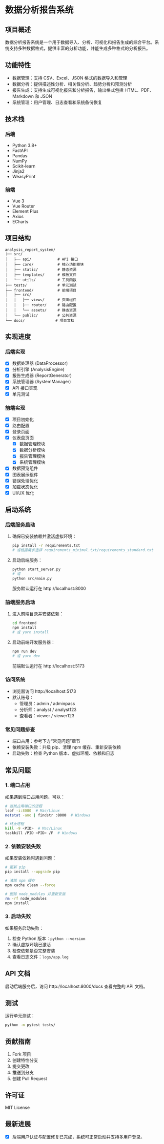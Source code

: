 # 数据分析报告系统

## 项目概述
数据分析报告系统是一个用于数据导入、分析、可视化和报告生成的综合平台。系统支持多种数据格式，提供丰富的分析功能，并能生成多种格式的分析报告。

## 功能特性
- 数据管理：支持 CSV、Excel、JSON 格式的数据导入和管理
- 数据分析：提供描述性分析、相关性分析、趋势分析和预测分析
- 报告生成：支持生成可视化报告和分析报告，输出格式包括 HTML、PDF、Markdown 和 JSON
- 系统管理：用户管理、日志查看和系统备份恢复

## 技术栈
### 后端
- Python 3.8+
- FastAPI
- Pandas
- NumPy
- Scikit-learn
- Jinja2
- WeasyPrint

### 前端
- Vue 3
- Vue Router
- Element Plus
- Axios
- ECharts

## 项目结构
```
analysis_report_system/
├── src/
│   ├── api/            # API 接口
│   ├── core/           # 核心功能模块
│   ├── static/         # 静态资源
│   ├── templates/      # 模板文件
│   └── utils/          # 工具函数
├── tests/              # 单元测试
├── frontend/           # 前端项目
│   ├── src/
│   │   ├── views/      # 页面组件
│   │   ├── router/     # 路由配置
│   │   └── assets/     # 静态资源
│   └── public/         # 公共资源
└── docs/              # 项目文档
```

## 实现进度
### 后端实现
- [x] 数据处理器 (DataProcessor)
- [x] 分析引擎 (AnalysisEngine)
- [x] 报告生成器 (ReportGenerator)
- [x] 系统管理器 (SystemManager)
- [x] API 接口实现
- [x] 单元测试

### 前端实现
- [x] 项目初始化
- [x] 路由配置
- [x] 登录页面
- [x] 仪表盘页面
  - [x] 数据管理模块
  - [x] 数据分析模块
  - [x] 报告管理模块
  - [x] 系统管理模块
- [x] 数据预览组件
- [x] 图表展示组件
- [x] 错误处理优化
- [x] 加载状态优化
- [x] UI/UX 优化

## 启动系统

### 后端服务启动
1. 确保已安装依赖并激活虚拟环境：
   ```bash
   pip install -r requirements.txt
   # 或根据需求选择 requirements_minimal.txt/requirements_standard.txt
   ```
2. 启动后端服务：
   ```bash
   python start_server.py
   # 或
   python src/main.py
   ```
   服务默认运行在 http://localhost:8000

### 前端服务启动
1. 进入前端目录并安装依赖：
   ```bash
   cd frontend
   npm install
   # 或 yarn install
   ```
2. 启动前端开发服务器：
   ```bash
   npm run dev
   # 或 yarn dev
   ```
   前端默认运行在 http://localhost:5173

### 访问系统
- 浏览器访问 http://localhost:5173
- 默认账号：
  - 管理员：admin / adminpass
  - 分析师：analyst / analyst123
  - 查看者：viewer / viewer123

### 常见问题排查
- 端口占用：参考下方“常见问题”章节
- 依赖安装失败：升级 pip、清理 npm 缓存、重新安装依赖
- 启动失败：检查 Python 版本、虚拟环境、依赖和日志

## 常见问题
### 1. 端口占用
如果遇到端口占用问题，可以：
```bash
# 查找占用端口的进程
lsof -i:8000  # Mac/Linux
netstat -ano | findstr :8000  # Windows

# 终止进程
kill -9 <PID>  # Mac/Linux
taskkill /PID <PID> /F  # Windows
```

### 2. 依赖安装失败
如果安装依赖时遇到问题：
```bash
# 更新 pip
pip install --upgrade pip

# 清除 npm 缓存
npm cache clean --force

# 删除 node_modules 并重新安装
rm -rf node_modules
npm install
```

### 3. 启动失败
如果服务启动失败：
1. 检查 Python 版本：`python --version`
2. 确认虚拟环境已激活
3. 检查依赖是否完整安装
4. 查看日志文件：`logs/app.log`

## API 文档
启动后端服务后，访问 http://localhost:8000/docs 查看完整的 API 文档。

## 测试
运行单元测试：
```bash
python -m pytest tests/
```

## 贡献指南
1. Fork 项目
2. 创建特性分支
3. 提交更改
4. 推送到分支
5. 创建 Pull Request

## 许可证
MIT License

## 最新进展
- [x] 后端用户认证与配置修复已完成，系统可正常启动并支持多用户登录。
